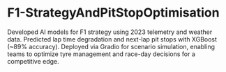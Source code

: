 # F1-StrategyAndPitStopOptimisation
Developed AI models for F1 strategy using 2023 telemetry and weather data. Predicted lap time degradation and next-lap pit stops with XGBoost (~89% accuracy). Deployed via Gradio for scenario simulation, enabling teams to optimize tyre management and race-day decisions for a competitive edge.
